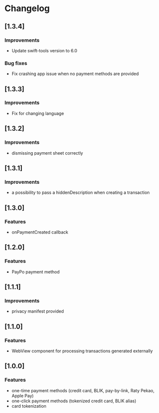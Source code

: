 # Changelog

<a name="1.3.4"></a>
## [1.3.4]
### Improvements
- Update swift-tools version to 6.0
### Bug fixes
- Fix crashing app issue when no payment methods are provided

<a name="1.3.3"></a>
## [1.3.3]
### Improvements
- Fix for changing language

<a name="1.3.2"></a>
## [1.3.2]
### Improvements
- dismissing payment sheet correctly 

<a name="1.3.1"></a>
## [1.3.1]
### Improvements
- a possibility to pass a hiddenDescription when creating a transaction

<a name="1.3.0"></a>
## [1.3.0]
### Features
- onPaymentCreated callback

<a name="1.2.0"></a>
## [1.2.0]
### Features
- PayPo payment method

<a name="1.1.1"></a>
## [1.1.1]
### Improvements
- privacy manifest provided

<a name="1.1.0"></a>
## [1.1.0]
### Features
- WebView component for processing transactions generated externally

<a name="1.0.0"></a>
## [1.0.0]
### Features
- one-time payment methods (credit card, BLIK, pay-by-link, Raty Pekao, Apple Pay)
- one-click payment methods (tokenized credit card, BLIK alias)
- card tokenization

